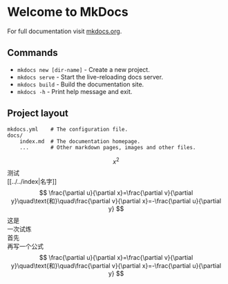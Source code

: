 # Welcome to MkDocs

For full documentation visit [mkdocs.org](https://www.mkdocs.org).

## Commands

* `mkdocs new [dir-name]` - Create a new project.
* `mkdocs serve` - Start the live-reloading docs server.
* `mkdocs build` - Build the documentation site.
* `mkdocs -h` - Print help message and exit.

## Project layout

    mkdocs.yml    # The configuration file.
    docs/
        index.md  # The documentation homepage.
        ...       # Other markdown pages, images and other files.

$$
x^2
$$
测试  
[[../../index|名字]]  
$$
\frac{\partial u}{\partial x}=\frac{\partial v}{\partial y}\quad\text{和}\quad\frac{\partial v}{\partial x}=-\frac{\partial u}{\partial y}
$$
这是  
一次试炼  
首先  
再写一个公式  
$$
\frac{\partial u}{\partial x}=\frac{\partial v}{\partial y}\quad\text{和}\quad\frac{\partial v}{\partial x}=-\frac{\partial u}{\partial y}
$$
